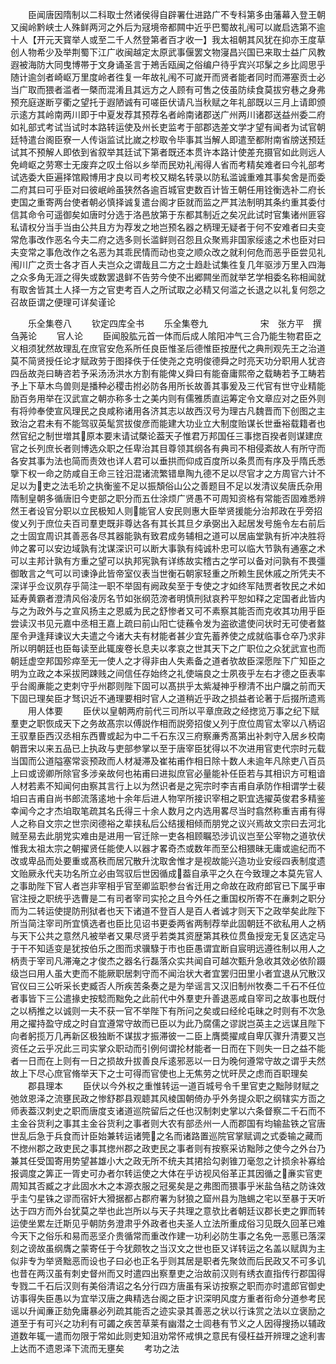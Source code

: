 <!-- { "loadSidebar": true } -->
　　臣闻唐因隋制以二科取士然诸侯得自辟署仕进路广不专科第多由藩幕入登王朝又闽岭黔峡士人殊鲜两河之外后为冦境帝都闗中近乎巴蜀故礼闱可以嵗启选第不逾十人【开元天寳举人或至二千人然登第者百才收一】我太祖朝其风犹在抑亦王度草创人物希少及举荆蜀下江广收闽越定太原武事偃罢文物寖昌兴国已来取士益广风教遐被海防大同曳博帯于文身诵圣言于鴂舌瓯闽之俗编户待乎宾兴邛髳之乡比闾思乎随计逾剑者崎岖万里度岭者徃复一年故礼闱不可嵗开而贤者能者同时而滞塞贡士必当广取而猥者滥者一槩而混淆且其远方之人顾有可售之伎虽防续食莫拔穷巷之身弗预充庭遂断亨衢之望托于遐陋诚有可嗟臣伏请凡当秋赋之年礼部既以三月上请即颁示逺方其岭南两川即于中夏发荐其预荐名者岭南诸郡送广州两川诸郡送益州委二府如礼部式考试当试时本路转运使及州长吏监考于部郡选差文学才望有闻者为试官朝廷特遣台阁臣寮一人传诣监试比嵗之杪取令毕事其当解人即遣至都附南省牓送预廷试其不预解人即依到省叙举其廷试下第者既还本贯许本路计使差充摄官如此则远人免﨑岖之劳寒士无废弃之叹土俗以乡举而民劝礼闱得人省而考精矣难者曰今礼部考试选委大臣遍择馆殿博用才良以司考校又糊名转录以防私滥诚重难其事矣舍是而委二府其曰可乎臣对曰彼岷岭虽狭然各逾百城官吏数百计皆王朝任用铨衡选补二府长吏国之重寄两台使者朝必慎择诚复遣台阁才臣就而监之严其法制明其条约重其委付信其命令可遥御矣如唐时分选于洛邑放第于东都其制近之矣况此试时官集诸州匪容私请权分当手当由公共且方为荐发之地岂预名器之柄理无疑者于何不安难者曰夫变常危事改作恶名今夫二府之选多则长滥鲜则召怨且众聚焉非国家绥逺之术也臣对曰夫变常之事危改作之名恶为其乖民情而动也变之顺众改之就利何危而恶乎臣尝见礼闱川广之贡士各才百人夫岂众之谓哉且二方之士趋赴试集徃复几年驱涉万里入四海之众多角无涯之得失或数罢退鲜不告劳今使不出郷闗坐而就举艺学相委名称相闻就有取舍皆其土人择一方之官吏考百人之所试取之必精又何滥之长退之以礼复何怨之召故臣谓之便理可详矣谨论










　　乐全集卷八
　　钦定四库全书
　　乐全集卷九　　　　　　宋　张方平　撰刍荛论
　　官人论
　　臣闻股肱元首一体而后成人隂阳冲气三合乃能生物君臣之义相须犹然故理乱在庶官安危系所任良臣惟圣后德惟臣按歴代之典刑观先王之治道莫不简贤授任论才赋政劳于图择佚于任使尧之克明俊德舜之时亮天功分职用人犹咨四岳故尧曰畴咨若予采汤汤洪水方割有能俾乂舜曰有能奋庸熙帝之载畴若予工畴若予上下草木鸟兽则是播种必稷击拊必防各用所长故善其事爰及三代官有世守业精能励百务用举在汉武宣之朝亦称多士之美内则有儒雅质直运筹定令文章应对之臣外则有将帅奉使宣风理民之良咸称诸用各济其志以故西汉号为理古凡魏晋而下创图之主致治之君未有不能驾驭英髦赏拔俊彦而能建大功业立大制度贻谋长世垂裕载籍者也然官纪之制世増其原本要末请试槩论葢天子惟君万邦国任三事揔百揆者则谋建庶官之长列庶长者则博选众职之任卑治其目尊领其纲各有典司不相侵紊故人有所守而各安其事为法也简而责效也详人君可以垂拱而仰成百度所以条贯而有序及乎隋氏悉擥下权一命之防咸自王命三铨汨混诸流繁错臯陶九德不足以尽官才之方周官六计不足以为吏之法毛玠之执衡鉴不足以振頽俗山公之善题目不足以发清议矣唐氏杂用隋制皇朝多循唐旧今吏部之职分而五仕涂烦广贤愚不可周知资格有常能否固难悉辨然王者设官分职以立民极知人则能官人安民则惠大臣举贤援能分治邦政在乎旁招俊乂列于庶位夫百司羣吏既非尊达各有其长其旦夕承弼出入起居发号施令左右前后之士固宜周识其善恶各尽其器能孰有致君成务辅相之道可以居庙堂孰有折冲决胜将帅之畧可以安边域孰有沈谋深识可以断大事孰有纯诚朴忠可以临大节孰有通塞之术可以主邦计孰有方重之望可以执邦宪孰有详练故实稽古之学可以备对问孰有不畏彊御敢言之气可以司谏诤此皆帝室仪表当世衡石朝家轻重之所赖生民休戚之所凭夫不深详乎佥议夙存乎简注一职不举固有阙政矣至于专使之才如终军陆贾者牧民之术如延寿黄霸者澄清风俗凌厉名节如张纲范滂者明慎刑狱哀矜平恕如释之定国者此皆内与之为政外与之宣风扬主之恩威为民之舒惨者又可不素察其能否而克收其功用乎臣尝读汉书见元嘉中丞相王嘉上疏曰前山阳亡徒蘓令发为盗欲遣使问状时无可使者盩厔令尹逢拜谏议大夫遣之今诸大夫有材能者甚少宜先蓄养使之成就临事仓卒乃求非所以明朝廷也臣每读至此辄废卷长息夫以孝哀之世其天下之广职位之众犹武宣也而朝廷虚空邦国殄瘁至无一使人之才得非由人失素备之道者欤故臣深愿陛下广知臣之明为立政之本采拔罔踈贱之间信任存始终之礼使端良之士夙夜乎左右才德之臣表率乎台阁亷能之吏刺守乎州郡则陛下固可以髙拱乎太紫凝神乎穆清不出户牖之前而天下固已理矣臣才驽识近不通理要相时官人之道稍近乎政之损益者论著于后掇所遗焉
　　用人体要
　　臣伏以皇朝两府前代三司所以平章庶政之经揔览万事之纪下赋羣吏之职恢成天下之务故髙宗以傅説作相而説旁招俊乂列于庶位周官太宰以八柄诏王驭羣臣西汉丞相东西曹或起为中二千石东汉三府察亷秀髙第出补刺守入居乡校南朝晋宋以来五品已上执政与吏部参掌以至于唐宰臣犹得以不次进用官吏代宗时元载当国而公道隘塞常衮预政而人材凝滞及崔祐甫作相日除十数人未逾年凡除吏八百员上曰或谤卿所除官多涉亲故何也祐甫曰进拟庶官必量能补任臣若与其相识方可粗谙人材若素不知闻何由察其言行上以为然识者是之宪宗时李吉甫自承防作相谓学士裴垍曰吉甫自尚书郎流落逺地十余年后进人物罕所接识宰相之职宜选擢英俊君多精鉴幸闻今之才杰垍取笔疏其名氏得三十余人数月之内选用畧尽当时翕然称重吉甫有得人之称自文宗之世宗闵德裕之辈挟私后公结援相倾而朋党之议兴焉故文宗曰去河北贼至易去此朋党实难由是进用一官迁除一吏各相顾瞩恐涉讥议岂至公宰物之道欤伏惟我太祖太宗之朝擢贤任能使人以器才畧奇杰或数年而至公相猥昧无庸或逾纪而不改或卑品而处要重或髙秩而居冗散升沈取舍惟才是视故能兴造功业安绥四表制度遗文贻厥永代夫功名所立必由驾驭后世因循成葢自承平之久在今致理之本莫先官人之事助陛下官人者岂非宰相乎官至卿监职参台省迁用之命故在政府郎官已下属乎审官注授之职统乎选曹是二有司者宰司实抡之且今外任之重国权所寄不在亷刺之职分而为二转运使提防刑狱者也天下诸道不登百人是百人者诚才则天下之政举矣此陛下所当简注宰司所宜慎选者也臣比见诏书更委两省两制荐举此固朝廷不欲私用人之柄与天下公共之意然凡被举者又果尽贤乎若类其资歴第其秩位贯鱼授宠无复区选定马于干不知适变是犹按伯乐之图而求骥騄于市也臣愚谓宜断自宸明远遵徃制以用人之柄责于宰司凡滞淹之才俊杰之器名行磊落众实共闻自可越次甄升急收其效必依阶蹑级岂曰用人虽大吏而不能厥职居刺守而不闻治状大者宜罢归田里小者宜退从冗散汉官仪曰三公听采长吏臧否人所疾苦条奏之是为举谣言又汉旧制州牧奏二千石不任位者事皆下三公遣掾史按騐而黜免之此前代中外羣吏升善退恶咸自宰司之故事也既付之以柄推之以诚则一夫不获一官不举陛下有所问之矣或曰经纶屯昧之时则有不次急用之擢持盈守成之时自宜遵常守故而已臣以为此乃腐儒之谬説岂英主之远谋且陛下向者躬揽万几再新区极独断不谋拔才振滞彼一二臣上膺奬擢咸自卑仄骤升清要又岂资任之云乎况此三司实掌众职动而引例何谓抡材能者一日而在下则失一日之益不能者一日而在上则有一日之损故升拔善良斥逺邪恶以一日为晚何遵常守故之谓乎夫然故上下尽心庶官脩举天下之士可得而官使也上无焦劳之忧旰昃之虑而百职理矣
　　郡县理本
　　臣伏以今外权之重惟转运一道百城号令千里官吏之黜陟财赋之弛敛恩泽之流壅民政之惨舒郡县观聼其风棱国朝倚办乎外务提众职之纲辖实方靣之师表葢汉刺史之职而唐度支诸道巡院留后之任也汉制刺史掌以六条督察二千石而不主金谷货利之事其主金谷货利之事者则大农有部丞州一人而郡国有均输盐铁之官唐世乱后急于兵食而计臣始兼转运诸筦之名而诸路置巡院官掌赋调之式委输之藏而不揔州郡之政吏民之事其揔州郡之政吏民之事者则有按察采访黜陟之使今之外台乃兼其任受国寄用势望甚雄小大之政无所不统夫其捃拾勾剥锥刀毫忽之计损余补寡给报调度之筭正一胥史可办者尔转运使之大体在乎访视风俗革正其因循之亷实官吏周知其否臧之才此固水木之本源衣服之冠冕矣是之弗图而猥事乎米盐刍秸之防诛效乎圭勺星铢之谬而宿奸大猾据都占郡府署为豺狼之窟州县为虺蜴之宅以至暴于天听达于四方而外台犹莫之举也此岂所以与天子共理之意欤比者朝廷议郡长吏之罪而转运使坐累左迁斯见乎朝防务澄肃乎外政者也夫圣人立法所重成俗习见既久回革已难今天下之俗乐和易而恶坚介贵循常而重改作建一功利必防生事之名免一恶慝已落深刻之谤故虽纲膺之蒙寄任于今犹颇牧之当汉文之世也臣又详转运之名盖以赋舆为主似非专为举贤黜恶而设也子曰必也正名乎则其居是职者先聚敛而后民政又不可多讥也昔在两汉虽有刺史督州而又时遣四出察羣吏之治故前汉则有绣衣直指传行郡国得专戮二千石后汉则有美俗清诏之名分行四方唐虽有采访按察之职而亦时遣郎官御史访事得失臣愚以为宜举汉唐之典精选台阁之臣才识深明风度方重者衔命分道参考民谣以升闻亷正劾免庸暴必列疏其能否之迹实录其善恶之状以行诛赏之法以立褒励之道至于有可兴之功利有可蠲之疾苦草莱有幽潜之士闾巷有节义之人因得搜扬以辅政道数年辄一遣而勿限于常如此则吏知沮劝常怀戒惧之意民有侵枉益开辨理之途利害上达而不遗恩泽下流而无壅矣
　　考功之法
